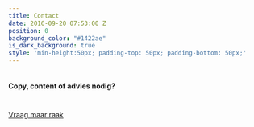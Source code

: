```yaml
---
title: Contact
date: 2016-09-20 07:53:00 Z
position: 0
background_color: "#1422ae"
is_dark_background: true
style: 'min-height:50px; padding-top: 50px; padding-bottom: 50px;'
---
```


<div class="container">
    <div class="row">
        <div class="col-sm-8" style="padding-top: 20px; padding-bottom: 20px;">
            <h4 style="margin-top: 0px; margin-bottom: 0px;">Copy, content of advies nodig?</h4>
        </div>
        <div class="col-sm-4" style="padding-top: 20px; padding-bottom: 20px;">
            <a href="#" class="btn btn-primary btn-lg mailto">Vraag maar raak</a>
        </div>
    </div>
</div>